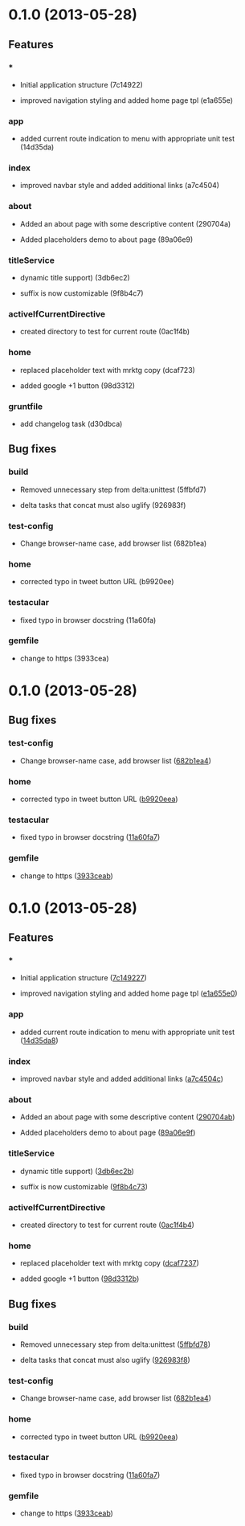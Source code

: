 # 0.1.0 (2013-05-28)

## Features
### *

* Initial application structure (7c14922)

* improved navigation styling and added home page tpl (e1a655e)

### app

* added current route indication to menu with appropriate unit test (14d35da)

### index

* improved navbar style and added additional links (a7c4504)

### about

* Added an about page with some descriptive content (290704a)

* Added placeholders demo to about page (89a06e9)

### titleService

* dynamic title support) (3db6ec2)

* suffix is now customizable (9f8b4c7)

### activeIfCurrentDirective

* created directory to test for current route (0ac1f4b)

### home

* replaced placeholder text with mrktg copy (dcaf723)

* added google +1 button (98d3312)

### gruntfile

* add changelog task (d30dbca)


## Bug fixes
### build

* Removed unnecessary step from delta:unittest (5ffbfd7)

* delta tasks that concat must also uglify (926983f)

### test-config

* Change browser-name case, add browser list (682b1ea)

### home

* corrected typo in tweet button URL (b9920ee)

### testacular

* fixed typo in browser docstring (11a60fa)

### gemfile

* change to https (3933cea)


# 0.1.0 (2013-05-28)



## Bug fixes
### test-config

* Change browser-name case, add browser list ([682b1ea4](git@github.com:neoskop/ng-boilerplate/commits/682b1ea4))

### home

* corrected typo in tweet button URL ([b9920eea](git@github.com:neoskop/ng-boilerplate/commits/b9920eea))

### testacular

* fixed typo in browser docstring ([11a60fa7](git@github.com:neoskop/ng-boilerplate/commits/11a60fa7))

### gemfile

* change to https ([3933ceab](git@github.com:neoskop/ng-boilerplate/commits/3933ceab))



# 0.1.0 (2013-05-28)

## Features
### *

* Initial application structure ([7c149227](git@github.com:neoskop/ng-boilerplate/commits/7c149227))

* improved navigation styling and added home page tpl ([e1a655e0](git@github.com:neoskop/ng-boilerplate/commits/e1a655e0))

### app

* added current route indication to menu with appropriate unit test ([14d35da8](git@github.com:neoskop/ng-boilerplate/commits/14d35da8))

### index

* improved navbar style and added additional links ([a7c4504c](git@github.com:neoskop/ng-boilerplate/commits/a7c4504c))

### about

* Added an about page with some descriptive content ([290704ab](git@github.com:neoskop/ng-boilerplate/commits/290704ab))

* Added placeholders demo to about page ([89a06e9f](git@github.com:neoskop/ng-boilerplate/commits/89a06e9f))

### titleService

* dynamic title support) ([3db6ec2b](git@github.com:neoskop/ng-boilerplate/commits/3db6ec2b))

* suffix is now customizable ([9f8b4c73](git@github.com:neoskop/ng-boilerplate/commits/9f8b4c73))

### activeIfCurrentDirective

* created directory to test for current route ([0ac1f4b4](git@github.com:neoskop/ng-boilerplate/commits/0ac1f4b4))

### home

* replaced placeholder text with mrktg copy ([dcaf7237](git@github.com:neoskop/ng-boilerplate/commits/dcaf7237))

* added google +1 button ([98d3312b](git@github.com:neoskop/ng-boilerplate/commits/98d3312b))



## Bug fixes
### build

* Removed unnecessary step from delta:unittest ([5ffbfd78](git@github.com:neoskop/ng-boilerplate/commits/5ffbfd78))

* delta tasks that concat must also uglify ([926983f8](git@github.com:neoskop/ng-boilerplate/commits/926983f8))

### test-config

* Change browser-name case, add browser list ([682b1ea4](git@github.com:neoskop/ng-boilerplate/commits/682b1ea4))

### home

* corrected typo in tweet button URL ([b9920eea](git@github.com:neoskop/ng-boilerplate/commits/b9920eea))

### testacular

* fixed typo in browser docstring ([11a60fa7](git@github.com:neoskop/ng-boilerplate/commits/11a60fa7))

### gemfile

* change to https ([3933ceab](git@github.com:neoskop/ng-boilerplate/commits/3933ceab))




